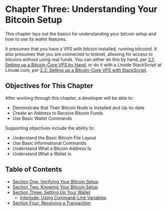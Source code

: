 # Chapter Three: Understanding Your Bitcoin Setup

This chapter lays out the basics for understanding your bitcoin setup and how to use its wallet features.

It presumes that you have a VPS with bitcoin installed, running bitcoind. It also presumes that you are connected to testnet, allowing for access to bitcoins without using real funds. You can either do this by hand, per [2.1: Setting up a Bitcoin-Core VPS by Hand](./2_1_Setting_Up_a_Bitcoin-Core_VPS_by_Hand.md), or do it with a Linode StackScript at Linode.com, per [2.2: Setting up a Bitcoin-Core VPS with StackScript](./2_2_Setting_Up_a_Bitcoin-Core_VPS_with_StackScript.md).

## Objectives for This Chapter

After working through this chapter, a developer will be able to:

   * Demonstrate that Their Bitcoin Node is Installed and Up-to-date
   * Create an Address to Receive Bitcoin Funds
   * Use Basic Wallet Commands
   
Supporting objectives include the ability to:

   * Understand the Basic Bitcoin File Layout
   * Use Basic Informational Commands
   * Understand What a Bitcoin Address Is
   * Understand What a Wallet Is
   
## Table of Contents

* [Section One: Verifying Your Bitcoin Setup](3_1_Verifying_Your_Bitcoin_Setup.md)
* [Section Two: Knowing Your Bitcoin Setup](3_2_Knowing_Your_Bitcoin_Setup.md)
* [Section Three: Setting Up Your Wallet](3_3_Setting_Up_Your_Wallet.md)
   * [Interlude: Using Command-Line Variables](3_3__Interlude_Using_Command-Line_Variables.md)
* [Section Four: Receiving a Transaction](3_4_Receiving_a_Transaction.md)

